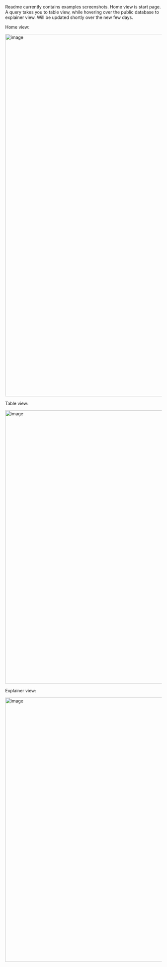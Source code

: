 <div>
Readme currently contains examples screenshots. Home view is start page. A query takes you to table view, while hovering over the public database to explainer view.
Will be updated shortly over the new few days. 
</div>


Home view:
<div>
<img width="1163" alt="image" src="https://github.com/user-attachments/assets/d1dbf3ef-613b-4dd1-8b44-9d98c00a9414" />
</div>

Table view:
<div>
<img width="877" alt="image" src="https://github.com/user-attachments/assets/5cfe4b06-6ed5-472b-8532-a94fddbeaa01" />
</div>

Explainer view:
<div>
<img width="848" alt="image" src="https://github.com/user-attachments/assets/e68f7fd6-24b2-4ab2-9db8-ad1d3cb603dd" /> 
</div>

